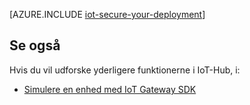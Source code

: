 <properties
 pageTitle="Secure implementeringen IoT | Microsoft Azure"
 description="I denne artikel indeholder oplysninger om hvordan du sikrer IoT installationen"
 services="iot-hub"
 documentationCenter=""
 authors="YuriDio"
 manager="timlt"
 editor=""/>

<tags
 ms.service="iot-hub"
 ms.devlang="na"
 ms.topic="article"
 ms.tgt_pltfrm="na"
 ms.workload="na"
 ms.date="10/17/2016"
 ms.author="yurid"/>

[AZURE.INCLUDE [iot-secure-your-deployment](../../includes/iot-secure-your-deployment.md)]

## <a name="see-also"></a>Se også

Hvis du vil udforske yderligere funktionerne i IoT-Hub, i:

- [Simulere en enhed med IoT Gateway SDK][lnk-gateway]

[lnk-gateway]: iot-hub-linux-gateway-sdk-simulated-device.md